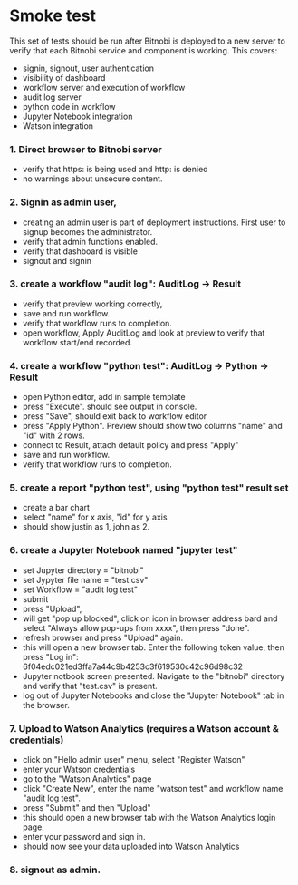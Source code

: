 # Smoke test
This set of tests should be run after Bitnobi is deployed to a new server to verify that each Bitnobi service and component is working. This covers:
* signin, signout, user authentication
* visibility of dashboard
* workflow server and execution of workflow
* audit log server
* python code in workflow
* Jupyter Notebook integration
* Watson integration

### 1. Direct browser to Bitnobi server
* verify that https: is being used and http: is denied
* no warnings about unsecure content.

### 2. Signin as admin user, 
* creating an admin user is part of deployment instructions. First user to signup becomes the administrator. 
* verify that admin functions enabled.
* verify that dashboard is visible
* signout and signin

### 3. create a workflow "audit log":  AuditLog -> Result
* verify that preview working correctly, 
* save and run workflow.
* verify that workflow runs to completion.
* open workflow, Apply AuditLog and look at preview to verify that workflow start/end recorded.

### 4. create a workflow "python test": AuditLog -> Python -> Result
* open Python editor, add in sample template
* press "Execute". should see output in console.
* press "Save", should exit back to workflow editor
* press "Apply Python". Preview should show two columns "name" and "id" with 2 rows.
* connect to Result, attach default policy and press "Apply"
* save and run workflow.
* verify that workflow runs to completion.

### 5. create a report "python test", using "python test" result set
* create a bar chart
* select "name" for x axis, "id" for y axis
* should show justin as 1, john as 2.

### 6. create a Jupyter Notebook named "jupyter test"
* set Jupyter directory = "bitnobi"
* set Jypyter file name = "test.csv"
* set Workflow = "audit log test"
* submit
* press "Upload", 
* will get "pop up blocked", click on icon in browser address bard and select "Always allow pop-ups from xxxx", then press "done".
* refresh browser and press "Upload" again.
* this will open a new browser tab. Enter the following token value, then press "Log in":
6f04edc021ed3ffa7a44c9b4253c3f619530c42c96d98c32
* Jupyter notbook screen presented. Navigate to the "bitnobi" directory and verify that "test.csv" is present.
* log out of Jupyter Notebooks and close the "Jupyter Notebook" tab in the browser.

### 7. Upload to Watson Analytics (requires a Watson account & credentials)
* click on "Hello admin user" menu, select "Register Watson"
* enter your Watson credentials
* go to the "Watson Analytics" page
* click "Create New", enter the name "watson test" and workflow name "audit log test".
* press "Submit" and then "Upload"
* this should open a new browser tab with the Watson Analytics login page.
* enter your password and sign in.
* should now see your data uploaded into Watson Analytics

### 8. signout as admin.